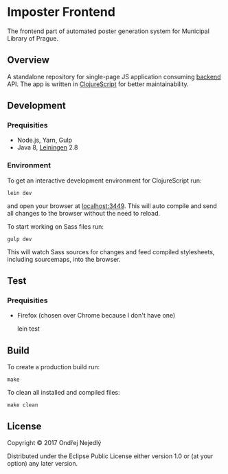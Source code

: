 # Imposter Frontend

The frontend part of automated poster generation system for 
Municipal Library of Prague.

## Overview

A standalone repository for single-page JS application consuming 
[backend](FIXME:url) API. The app is written in 
[ClojureScript](https://clojurescript.org/) for better maintainability.

## Development

### Prequisities

* Node.js, Yarn, Gulp 
* Java 8, [Leiningen](https://leiningen.org/) 2.8

### Environment

To get an interactive development environment for ClojureScript run:

    lein dev

and open your browser at [localhost:3449](http://localhost:3449/).
This will auto compile and send all changes to the browser without the
need to reload. 

To start working on Sass files run:

    gulp dev

This will watch Sass sources for changes and feed compiled stylesheets, 
including sourcemaps, into the browser.

## Test

### Prequisities

* Firefox (chosen over Chrome because I don't have one)


    lein test

## Build

To create a production build run:

    make

To clean all installed and compiled files:

    make clean

## License

Copyright © 2017 Ondřej Nejedlý

Distributed under the Eclipse Public License either version 1.0 or 
(at your option) any later version.
